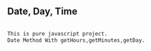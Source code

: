 ## Date, Day, Time

```bash

This is pure javascript project.
Date Method With getHours,getMinutes,getDay.

```